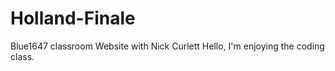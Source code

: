 # Holland-Finale
Blue1647 classroom Website with Nick Curlett
Hello, I'm enjoying the coding class.
